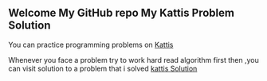 ## Welcome My GitHub repo My Kattis Problem Solution

You can practice programming problems on  [Kattis](https://open.kattis.com) 



Whenever you face a problem try to work hard read algorithm first then ,you can visit solution to a problem that i solved [kattis Solution](https://github.com/chapimenge3/My-Kattis-Problem-Solution)

